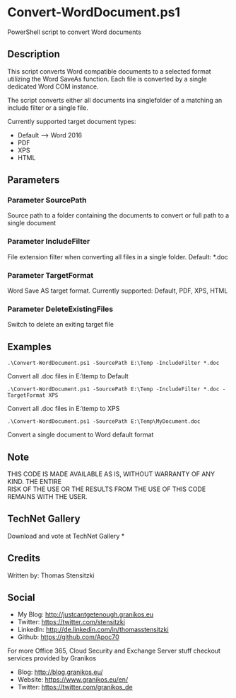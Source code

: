 # Convert-WordDocument.ps1
PowerShell script to convert Word documents

## Description
This script converts Word compatible documents to a selected format utilizing the Word SaveAs function. Each file is converted by a single dedicated Word COM instance.

The script converts either all documents ina singlefolder of a matching an include filter or a single file.

Currently supported target document types:
- Default --> Word 2016
- PDF
- XPS
- HTML

## Parameters

### Parameter SourcePath
Source path to a folder containing the documents to convert or full path to a single document

### Parameter IncludeFilter
File extension filter when converting all files  in a single folder. Default: *.doc

### Parameter TargetFormat
Word Save AS target format. Currently supported: Default, PDF, XPS, HTML

### Parameter DeleteExistingFiles
Switch to delete an exiting target file

## Examples
```
.\Convert-WordDocument.ps1 -SourcePath E:\Temp -IncludeFilter *.doc 
```
Convert all .doc files in E:\temp to Default

```
.\Convert-WordDocument.ps1 -SourcePath E:\Temp -IncludeFilter *.doc -TargetFormat XPS
```
Convert all .doc files in E:\temp to XPS

```
.\Convert-WordDocument.ps1 -SourcePath E:\Temp\MyDocument.doc
```
Convert a single document to Word default format

## Note
THIS CODE IS MADE AVAILABLE AS IS, WITHOUT WARRANTY OF ANY KIND. THE ENTIRE  
RISK OF THE USE OR THE RESULTS FROM THE USE OF THIS CODE REMAINS WITH THE USER.

## TechNet Gallery
Download and vote at TechNet Gallery
* 

## Credits
Written by: Thomas Stensitzki

## Social 

* My Blog: http://justcantgetenough.granikos.eu
* Twitter: https://twitter.com/stensitzki
* LinkedIn:	http://de.linkedin.com/in/thomasstensitzki
* Github: https://github.com/Apoc70

For more Office 365, Cloud Security and Exchange Server stuff checkout services provided by Granikos

* Blog: http://blog.granikos.eu/
* Website: https://www.granikos.eu/en/
* Twitter: https://twitter.com/granikos_de